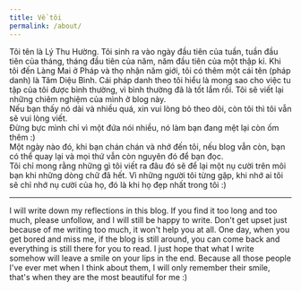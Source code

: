 ```yaml
---
title: Về tôi
permalink: /about/
---
```

Tôi tên là Lý Thu Hường. Tôi sinh ra vào ngày đầu tiên của tuần, tuần đầu tiên của tháng, tháng đầu tiên của năm, năm đầu tiên của một thập kỉ.
Khi tôi đến Làng Mai ở Pháp và thọ nhận năm giới, tôi có thêm một cái tên (pháp danh) là Tâm Diệu Bình.
Cái pháp danh theo tôi hiểu là mong sao cho việc tu tập của tôi được bình thường, vì bình thường đã là tốt lắm rồi.
Tôi sẽ viết lại những chiêm nghiệm của mình ở blog này.  
Nếu bạn thấy nó dài và nhiều quá, xin vui lòng bỏ theo dõi, còn tôi thì tôi vẫn sẽ vui lòng viết.  
Đừng bực mình chỉ vì một đứa nói nhiều, nó làm bạn đang mệt lại còn ốm thêm :)  
Một ngày nào đó, khi bạn chán chán và nhớ đến tôi, nếu blog vẫn còn, bạn có thể quay lại và mọi thứ vẫn còn nguyên đó để bạn đọc.  
Tôi chỉ mong rằng những gì tôi viết ra đâu đó sẽ để lại một nụ cười trên môi bạn khi những dòng chữ đã hết.
Vì những người tôi từng gặp, khi nhớ ai tôi sẽ chỉ nhớ nụ cười của họ, đó là khi họ đẹp nhất trong tôi :) 

---

I will write down my reflections in this blog.
If you find it too long and too much, please unfollow, and I will still be happy to write.
Don't get upset just because of me writing too much, it won't help you at all.
One day, when you get bored and miss me, if the blog is still around, you can come back and everything is still there for you to read.
I just hope that what I write somehow will leave a smile on your lips in the end.
Because all those people I've ever met when I think about them, I will only remember their smile, that's when they are the most beautiful for me :)